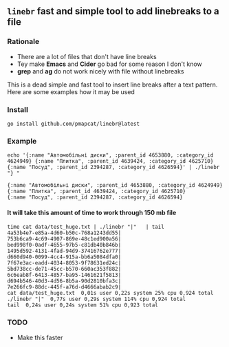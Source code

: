 ## `linebr` fast and simple tool to add linebreaks to a file

### Rationale

* There are a lot of files that don't have line breaks
* Tey make __Emacs__ and __Cider__ go bad for some reason I don't know
* __grep__ and __ag__ do not work nicely with file without linebreaks 

This is a dead simple and fast tool to insert line breaks after a text pattern. 
Here are some examples how it may be used

### Install 

`go install github.com/pmapcat/linebr@latest`


### Example 

```
echo '{:name "Автомобільні диски", :parent_id 4653880, :category_id 4624949} {:name "Плитка", :parent_id 4639424, :category_id 4625710} {:name "Посуд", :parent_id 2394287, :category_id 4626594}' | ./linebr "} " 

{:name "Автомобільні диски", :parent_id 4653880, :category_id 4624949} 
{:name "Плитка", :parent_id 4639424, :category_id 4625710} 
{:name "Посуд", :parent_id 2394287, :category_id 4626594}
```

#### It will take this amount of time to work through 150 mb file

```
time cat data/test_huge.txt | ./linebr "|"   | tail
4a53b4e7-e85a-4d60-b50c-768a1243dd55|
753b6ca9-4c69-4907-869e-48c1ed900a56|
bed998f0-0adf-4655-97b5-c81db40b846b|
1495d592-4131-4fad-94d9-37416762e777|
d660d940-0099-4cc4-915a-bb6a5084dfa0|
7f67e3ac-eadd-4034-8053-9f78631ed24c|
5bd738cc-de71-45cc-b570-660ac353f882|
6c6eab8f-6413-4857-ba95-1461621f5813|
d694b546-40d3-4d56-8b5a-90d2810bfa3c|
7e266fc9-88dc-445f-a76d-d4666abab2c9|
cat data/test_huge.txt  0,01s user 0,22s system 25% cpu 0,924 total
./linebr "|"  0,77s user 0,29s system 114% cpu 0,924 total
tail  0,24s user 0,24s system 51% cpu 0,923 total
```


### TODO

* Make this faster
